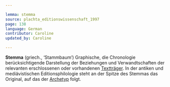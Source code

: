 ```yaml
---

lemma: stemma
source: plachta_editionswissenschaft_1997
page: 138
language: German
contributor: Caroline
updated_by: Caroline

---
```


**Stemma** (griech., ‘Stammbaum’) Graphische, die Chronologie berücksichtigende Darstellung der Beziehungen und Verwandtschaften der relevanten erschlossenen oder vorhandenen [Textträger](textCarrier.html). In der antiken und mediävistischen Editionsphilologie steht an der Spitze des Stemmas das Original, auf das der [Archetyp](archetype.html) folgt.
